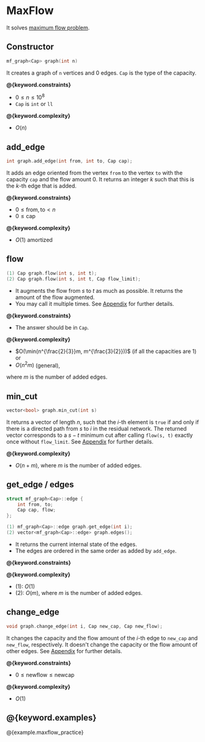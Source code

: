 # MaxFlow

It solves [maximum flow problem](https://en.wikipedia.org/wiki/Maximum_flow_problem).

## Constructor

```cpp
mf_graph<Cap> graph(int n)
```

It creates a graph of `n` vertices and $0$ edges. `Cap` is the type of the capacity.

**@{keyword.constraints}**

- $0 \leq n \leq 10^8$
- `Cap` is `int` or `ll`

**@{keyword.complexity}**

- $O(n)$

## add_edge

```cpp
int graph.add_edge(int from, int to, Cap cap);
```

It adds an edge oriented from the vertex `from` to the vertex `to` with the capacity `cap` and the flow amount $0$. It returns an integer $k$ such that this is the $k$-th edge that is added.

**@{keyword.constraints}**

- $0 \leq \mathrm{from}, \mathrm{to} \lt n$
- $0 \leq \mathrm{cap}$

**@{keyword.complexity}**

- $O(1)$ amortized

## flow

```cpp
(1) Cap graph.flow(int s, int t);
(2) Cap graph.flow(int s, int t, Cap flow_limit);
```

- It augments the flow from $s$ to $t$ as much as possible. It returns the amount of the flow augmented.
- You may call it multiple times. See [Appendix](./appendix.html) for further details.

**@{keyword.constraints}**

- The answer should be in `Cap`.

**@{keyword.complexity}**

- $O(\min(n^{\frac{2}{3}}m, m^{\frac{3}{2}}))$ (if all the capacities are $1$) or
- $O(n^2 m)$ (general),

where $m$ is the number of added edges.

## min_cut

```cpp
vector<bool> graph.min_cut(int s)
```

It returns a vector of length $n$, such that the $i$-th element is `true` if and only if there is a directed path from $s$ to $i$ in the residual network.
The returned vector corresponds to a $s-t$ minimum cut after calling `flow(s, t)` exactly once without `flow_limit`. See [Appendix](./appendix.html) for further details.

**@{keyword.complexity}**

- $O(n + m)$, where $m$ is the number of added edges.

## get_edge / edges

```cpp
struct mf_graph<Cap>::edge {
    int from, to;
    Cap cap, flow;
};

(1) mf_graph<Cap>::edge graph.get_edge(int i);
(2) vector<mf_graph<Cap>::edge> graph.edges();
```

- It returns the current internal state of the edges.
- The edges are ordered in the same order as added by `add_edge`.

**@{keyword.constraints}**

**@{keyword.complexity}**

- (1): $O(1)$
- (2): $O(m)$, where $m$ is the number of added edges.

## change_edge

```cpp
void graph.change_edge(int i, Cap new_cap, Cap new_flow);
```

It changes the capacity and the flow amount of the $i$-th edge to `new_cap` and `new_flow`, respectively. It doesn't change the capacity or the flow amount of other edges. See [Appendix](./appendix.html) for further details.

**@{keyword.constraints}**

- $0 \leq \mathrm{newflow} \leq \mathrm{newcap}$

**@{keyword.complexity}**

- $O(1)$

## @{keyword.examples}

@{example.maxflow_practice}
